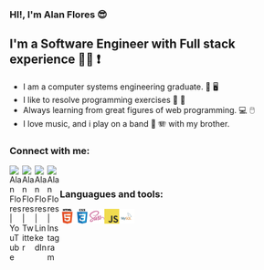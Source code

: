 ### HI!, I'm Alan Flores 😎

## I'm a Software Engineer with Full stack experience   🧑‍💻 ❗

* I am a computer systems engineering graduate. 📖 🖥️ 
* I like to resolve programming exercises 👀 🥇
* Always learning from great figures of web programming.  💻 🖱️
* I love music, and i play on a band 🎸 🪗 with my brother.

### Connect with me:

[<img align="left" alt="Alan Flores | YouTube" width="22px" src="https://cdn.jsdelivr.net/npm/simple-icons@v3/icons/youtube.svg" />][youtube]
[<img align="left" alt="Alan Flores | Twitter" width="22px" src="https://cdn.jsdelivr.net/npm/simple-icons@v3/icons/twitter.svg" />][twitter]
[<img align="left" alt="Alan Flores | LinkedIn" width="22px" src="https://cdn.jsdelivr.net/npm/simple-icons@v3/icons/linkedin.svg" />][linkedin]
[<img align="left" alt="Alan Flores | Instagram" width="22px" src="https://cdn.jsdelivr.net/npm/simple-icons@v3/icons/instagram.svg" />][instagram]

<br />

### Languagues and tools:
<img align="left" alt="HTML5" width="26px" src="https://raw.githubusercontent.com/github/explore/80688e429a7d4ef2fca1e82350fe8e3517d3494d/topics/html/html.png" />
<img align="left" alt="CSS3" width="26px" src="https://raw.githubusercontent.com/github/explore/80688e429a7d4ef2fca1e82350fe8e3517d3494d/topics/css/css.png" />
<img align="left" alt="Sass" width="26px" src="https://raw.githubusercontent.com/github/explore/80688e429a7d4ef2fca1e82350fe8e3517d3494d/topics/sass/sass.png" />
<img align="left" alt="JavaScript" width="26px" src="https://raw.githubusercontent.com/github/explore/80688e429a7d4ef2fca1e82350fe8e3517d3494d/topics/javascript/javascript.png" />
<img align="left" alt="MySQL" width="26px" src="https://raw.githubusercontent.com/github/explore/80688e429a7d4ef2fca1e82350fe8e3517d3494d/topics/mysql/mysql.png" />










[twitter]: https://twitter.com/alan_ifcd?s=09
[youtube]: https://www.youtube.com/channel/UCvZ0cMhn1CUrccDCq69tW4w
[instagram]: https://www.instagram.com/alan_flores_33/
[linkedin]: https://www.linkedin.com/in/alan-flores-bbb458213/
